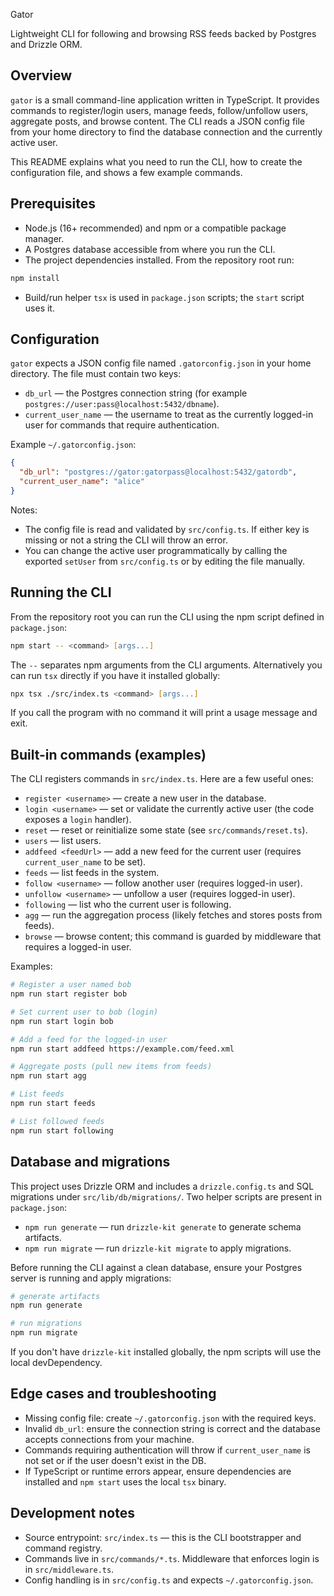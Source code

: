 Gator

Lightweight CLI for following and browsing RSS feeds backed by Postgres and Drizzle ORM.

## Overview

`gator` is a small command-line application written in TypeScript. It provides commands to register/login users, manage feeds, follow/unfollow users, aggregate posts, and browse content. The CLI reads a JSON config file from your home directory to find the database connection and the currently active user.

This README explains what you need to run the CLI, how to create the configuration file, and shows a few example commands.

## Prerequisites

- Node.js (16+ recommended) and npm or a compatible package manager.
- A Postgres database accessible from where you run the CLI.
- The project dependencies installed. From the repository root run:

```zsh
npm install
```

- Build/run helper `tsx` is used in `package.json` scripts; the `start` script uses it.

## Configuration

`gator` expects a JSON config file named `.gatorconfig.json` in your home directory. The file must contain two keys:

- `db_url` — the Postgres connection string (for example `postgres://user:pass@localhost:5432/dbname`).
- `current_user_name` — the username to treat as the currently logged-in user for commands that require authentication.

Example `~/.gatorconfig.json`:

```json
{
  "db_url": "postgres://gator:gatorpass@localhost:5432/gatordb",
  "current_user_name": "alice"
}
```

Notes:

- The config file is read and validated by `src/config.ts`. If either key is missing or not a string the CLI will throw an error.
- You can change the active user programmatically by calling the exported `setUser` from `src/config.ts` or by editing the file manually.

## Running the CLI

From the repository root you can run the CLI using the npm script defined in `package.json`:

```zsh
npm start -- <command> [args...]
```

The `--` separates npm arguments from the CLI arguments. Alternatively you can run `tsx` directly if you have it installed globally:

```zsh
npx tsx ./src/index.ts <command> [args...]
```

If you call the program with no command it will print a usage message and exit.

## Built-in commands (examples)

The CLI registers commands in `src/index.ts`. Here are a few useful ones:

- `register <username>` — create a new user in the database.
- `login <username>` — set or validate the currently active user (the code exposes a `login` handler).
- `reset` — reset or reinitialize some state (see `src/commands/reset.ts`).
- `users` — list users.
- `addfeed <feedUrl>` — add a new feed for the current user (requires `current_user_name` to be set).
- `feeds` — list feeds in the system.
- `follow <username>` — follow another user (requires logged-in user).
- `unfollow <username>` — unfollow a user (requires logged-in user).
- `following` — list who the current user is following.
- `agg` — run the aggregation process (likely fetches and stores posts from feeds).
- `browse` — browse content; this command is guarded by middleware that requires a logged-in user.

Examples:

```zsh
# Register a user named bob
npm run start register bob

# Set current user to bob (login)
npm run start login bob

# Add a feed for the logged-in user
npm run start addfeed https://example.com/feed.xml

# Aggregate posts (pull new items from feeds)
npm run start agg

# List feeds
npm run start feeds

# List followed feeds
npm run start following
```

## Database and migrations

This project uses Drizzle ORM and includes a `drizzle.config.ts` and SQL migrations under `src/lib/db/migrations/`. Two helper scripts are present in `package.json`:

- `npm run generate` — run `drizzle-kit generate` to generate schema artifacts.
- `npm run migrate` — run `drizzle-kit migrate` to apply migrations.

Before running the CLI against a clean database, ensure your Postgres server is running and apply migrations:

```zsh
# generate artifacts
npm run generate

# run migrations
npm run migrate
```

If you don't have `drizzle-kit` installed globally, the npm scripts will use the local devDependency.

## Edge cases and troubleshooting

- Missing config file: create `~/.gatorconfig.json` with the required keys.
- Invalid `db_url`: ensure the connection string is correct and the database accepts connections from your machine.
- Commands requiring authentication will throw if `current_user_name` is not set or if the user doesn't exist in the DB.
- If TypeScript or runtime errors appear, ensure dependencies are installed and `npm start` uses the local `tsx` binary.

## Development notes

- Source entrypoint: `src/index.ts` — this is the CLI bootstrapper and command registry.
- Commands live in `src/commands/*.ts`. Middleware that enforces login is in `src/middleware.ts`.
- Config handling is in `src/config.ts` and expects `~/.gatorconfig.json`.
